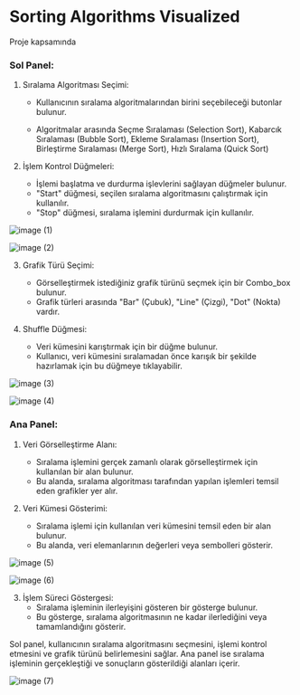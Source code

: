 # Sorting Algorithms Visualized
Proje kapsamında

### Sol Panel:
1. Sıralama Algoritması Seçimi:
   - Kullanıcının sıralama algoritmalarından birini seçebileceği butonlar bulunur.

   - Algoritmalar arasında Seçme Sıralaması (Selection Sort), Kabarcık Sıralaması (Bubble Sort), Ekleme Sıralaması (Insertion Sort), Birleştirme Sıralaması (Merge Sort), Hızlı Sıralama (Quick Sort)

2. İşlem Kontrol Düğmeleri:
   - İşlemi başlatma ve durdurma işlevlerini sağlayan düğmeler bulunur.
   - "Start" düğmesi, seçilen sıralama algoritmasını çalıştırmak için kullanılır.
   - "Stop" düğmesi, sıralama işlemini durdurmak için kullanılır.
 
![image (1)](https://github.com/Zeynep-gul/Sorting-Algorithms-Visualized/assets/56768123/ae13a95c-c4ab-426e-bb44-4c090dd11560)

![image (2)](https://github.com/Zeynep-gul/Sorting-Algorithms-Visualized/assets/56768123/4de26216-d258-42cf-a034-c3d8b94da02f)

3. Grafik Türü Seçimi:
   - Görselleştirmek istediğiniz grafik türünü seçmek için bir Combo_box bulunur.
   - Grafik türleri arasında "Bar" (Çubuk), "Line" (Çizgi), "Dot" (Nokta) vardır.

4. Shuffle Düğmesi:
   - Veri kümesini karıştırmak için bir düğme bulunur.
   - Kullanıcı, veri kümesini sıralamadan önce karışık bir şekilde hazırlamak için bu düğmeye tıklayabilir.

![image (3)](https://github.com/Zeynep-gul/Sorting-Algorithms-Visualized/assets/56768123/80237a35-7620-4ca5-9b2b-84c68ae7ecb8)

![image (4)](https://github.com/Zeynep-gul/Sorting-Algorithms-Visualized/assets/56768123/c5a7d166-931f-4925-a51c-6197deb910e5)


### Ana Panel:
1. Veri Görselleştirme Alanı:
   - Sıralama işlemini gerçek zamanlı olarak görselleştirmek için kullanılan bir alan bulunur.
   - Bu alanda, sıralama algoritması tarafından yapılan işlemleri temsil eden grafikler yer alır.

2. Veri Kümesi Gösterimi:
   - Sıralama işlemi için kullanılan veri kümesini temsil eden bir alan bulunur.
   - Bu alanda, veri elemanlarının değerleri veya sembolleri gösterir.

![image (5)](https://github.com/Zeynep-gul/Sorting-Algorithms-Visualized/assets/56768123/2c97c25a-9beb-4650-a387-25d56bfac19d)

![image (6)](https://github.com/Zeynep-gul/Sorting-Algorithms-Visualized/assets/56768123/543f048d-d02f-402d-94d7-9080232f3555)


3. İşlem Süreci Göstergesi:
   - Sıralama işleminin ilerleyişini gösteren bir gösterge bulunur.
   - Bu gösterge, sıralama algoritmasının ne kadar ilerlediğini veya tamamlandığını gösterir.


Sol panel, kullanıcının sıralama algoritmasını seçmesini, işlemi kontrol etmesini ve grafik türünü belirlemesini sağlar. Ana panel ise sıralama işleminin gerçekleştiği ve sonuçların gösterildiği alanları içerir.

![image (7)](https://github.com/Zeynep-gul/Sorting-Algorithms-Visualized/assets/56768123/c562a1d5-dad5-4da1-bd15-29a0c86a7e53)
